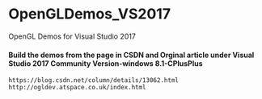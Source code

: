 # OpenGLDemos_VS2017
OpenGL Demos for Visual Studio 2017

#### Build the demos from the page in CSDN and Orginal article under Visual Studio 2017 Community Version-windows 8.1-CPlusPlus
```
https://blog.csdn.net/column/details/13062.html
http://ogldev.atspace.co.uk/index.html
```
